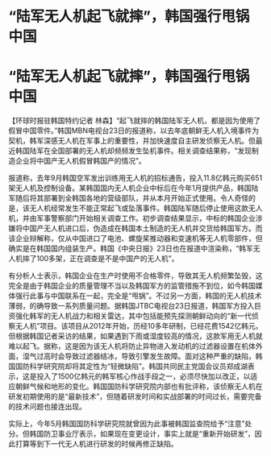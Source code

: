 # “陆军无人机起飞就摔”，韩国强行甩锅中国

# “陆军无人机起飞就摔”，韩国强行甩锅中国

【环球时报驻韩国特约记者
林森】“起飞就摔的韩国陆军无人机，都是因为使用了假冒中国零件。”韩国MBN电视台23日的报道称，以去年底朝鲜无人机入境事件为契机，韩军深感无人机在军事上的重要性，并加快速度自主研发侦察无人机。但最近韩国陆军在全国部署的无人机却频频发生坠机事件。相关调查结果称，“发现制造企业将中国产无人机假冒韩国产的情况”。

报道称，去年9月韩国空军发出训练用无人机的招标通告，投入11.8亿韩元购买651架无人机及控制设备。某韩国国内无人机企业中标后在今年1月提供产品，韩国陆军随后将其部署到全韩国各地的营级部队，并从本月开始正式使用。令人奇怪的是，该无人机经常发生不能正常起飞或坠落事件。韩国陆军随后停止使用这款无人机，并由军事警察部门开始相关调查工作。初步调查结果显示，中标的韩国企业涉嫌将中国产无人机进口后，伪造成在韩国本土制造的无人机并交货给韩国军方。而该企业辩解称，仅从中国进口了电池、螺旋桨推动器和变速机等无人机零部件，但确实是在韩国国内组装生产。韩国《中央日报》23日也在报道中渲染称，“韩军无人机摔了100多架，正在调查是不是中国产的无人机”。

有分析人士表示，韩国企业在生产时使用不合格零件，导致其无人机频繁坠毁，这完全是由于韩国企业的质量管理不当以及韩国军方的监管措施不到位，如今韩国媒体强行此事与中国联系在一起，完全是“甩锅”。不过另一方面，韩国的无人机技术薄弱，的确导致一系列质量问题。据韩国JTBC电视台23日报道，韩国军方投入巨资强化韩军的无人机战力和相关雷达，其中包括能预先探测朝鲜动向的“新一代侦察无人机”项目。该项目从2012年开始，历经10多年研制，已经花费1542亿韩元。但根据韩国记者采访的结果，如果遇到下雨或湿度较高的情况，这款军用无人机就难以起飞。据称，这是因为该无人机将防止异物进入发动机的过滤器设置在机体外面，湿气过高时会导致过滤器结冰，导致引擎发生故障。面对这种严重的缺陷，韩国国防科学研究院却将其定性为“轻微缺陷”。韩国共同民主党国会议员郑成湖表示，这是投入了1500亿韩元的韩军核心作战手段之一，必须尽快加以改正，以适应朝鲜气候和地形的变化。韩国国防科学研究院内部也有批评称，该侦察无人机在研发初期使用的是“最新技术”，但随着研发时间和实战部署的时间过长，需要完备的技术问题也接连出现。

实际上，今年5月韩国国防科学研究院就曾因为此事被韩国监查院给予“注意”处分。但韩国防卫事业厅表示，如果现在变更设计，事实上就是“重新开始研发”，因此打算等到下一代无人机进行研发的时候再修正缺陷。

